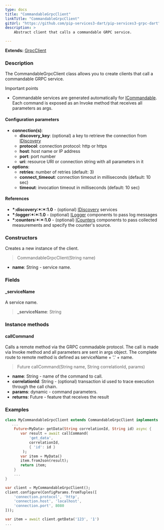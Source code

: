 ```yaml
---
type: docs
title: "CommandableGrpcClient"
linkTitle: "CommandableGrpcClient"
gitUrl: "https://github.com/pip-services3-dart/pip-services3-grpc-dart"
description: > 
    Abstract client that calls a commandable GRPC service.

---
```


**Extends:** [GrpcClient](../grpc_client)

### Description

The CommandableGrpcClient class allows you to create clients that call a commandable GRPC service.

Important points

- Commandable services are generated automatically for [ICommandable](../../../commons/commands/icommandable). Each command is exposed as an Invoke method that receives all parameters as args.

#### Configuration parameters

- **connection(s)**:   
    - **discovery_key**: (optional) a key to retrieve the connection from [IDiscovery](../../../components/connect/idiscovery)   
    - **protocol**: connection protocol: http or https   
    - **host**: host name or IP address   
    - **port**: port number   
    - **uri**: resource URI or connection string with all parameters in it   
- **options**:   
    - **retries**: number of retries (default: 3)   
    - **connect_timeout**: connection timeout in milliseconds (default: 10 sec)   
    - **timeout**: invocation timeout in milliseconds (default: 10 sec)   

#### References
- **\*:discovery:\*:\*:1.0** - (optional) [IDiscovery](../../../components/connect/idiscovery) services
- **\*:logger:\*:\*:1.0** - (optional) [ILogger](../../../components/log/ilogger) components to pass log messages
- **\*:counters:\*:\*:1.0** - (optional) [ICounters](../../../components/count/icounters) components to pass collected measurements and specify the counter's source.

### Constructors

Creates a new instance of the client.

> CommandableGrpcClient(String name)

- **name**: String - service name.


### Fields

<span class="hide-title-link">

#### _serviceName
A service name.
> **_serviceName**: String

</span>


### Instance methods

#### callCommand
Calls a remote method via the GRPC commadable protocol.
The call is made via Invoke method and all parameters are sent in args object.
The complete route to remote method is defined as serviceName + '.' + name.

> Future callCommand(String name, String correlationId, params)

- **name**: String - name of the command to call.
- **correlationId**: String - (optional) transaction id used to trace execution through the call chain.
- **params**: dynamic - command parameters.
- **returns**: Future - feature that receives the result



### Examples

```dart
class MyCommandableGrpcClient extends CommandableGrpcClient implements IMyClient {
   ...
    Future<MyData> getData(String correlationId, String id) async {
       var result = await callCommand(
           'get_data',
           correlationId,
           { 'id': id }
        );
       var item = MyData()
       item.fromJson(result);
       return item;
    }
    ...
}

var client = MyCommandableGrpcClient();
client.configure(ConfigParams.fromTuples([
    'connection.protocol', 'http',
    'connection.host', 'localhost',
    'connection.port', 8080
]));

var item = await client.getData('123', '1')
...
```
